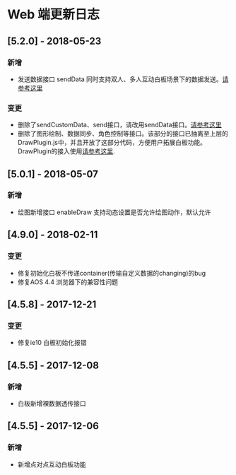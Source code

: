 # Web 端更新日志

## [5.2.0] - 2018-05-23
### 新增
- 发送数据接口 sendData 同时支持双人、多人互动白板场景下的数据发送。[请参考这里](/docs/product/互动白板/SDK开发集成/Web开发集成/多人互动白板?#发送多人互动白板数据)

### 变更
- 删除了sendCustomData、send接口，请改用sendData接口。[请参考这里](/docs/product/互动白板/SDK开发集成/Web开发集成/多人互动白板?#发送多人互动白板数据)
- 删除了图形绘制、数据同步、角色控制等接口。该部分的接口已抽离至上层的DrawPlugin.js中，并且开放了这部分代码，方便用户拓展白板功能。
DrawPlugin的接入使用[请参考这里](/docs/product/通用/Demo源码导读/在线教育Demo/Web源码导读?#白板绘制插件接入).


## [5.0.1] - 2018-05-07

### 新增

- 绘图新增接口 enableDraw 支持动态设置是否允许绘图动作，默认允许

## [4.9.0] - 2018-02-11

### 变更

- 修复初始化白板不传递container(传输自定义数据的changing)的bug
- 修复AOS 4.4 浏览器下的兼容性问题

## [4.5.8] - 2017-12-21

### 变更

- 修复ie10 白板初始化报错

## [4.5.5] - 2017-12-08

### 新增

- 白板新增裸数据透传接口

## [4.5.5] - 2017-12-06

### 新增

- 新增点对点互动白板功能
